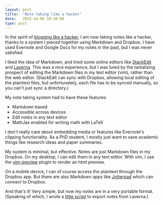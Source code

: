 ```yaml
---
layout: post
title:  "Note taking like a hacker"
date:   2015-10-06 10:30:00
type: post
---
```

In the spirit of [blogging like a hacker][tom], I am now taking notes like a hacker, thanks to a system I pieced together using Markdown and Dropbox.
I have used Evernote and Google Docs for my notes in the past, but I was never satisfied.

I liked the idea of Markdown, and tried some online editors like [StackEdit][se] and [Laverna][lav].
This was a nice experience, but I was lured by the tantalizing prospect of editing the Markdown files in my text editor (vim), rather than the web editor.
(StackEdit can sync with Dropbox, allowing local editing of the plaintext files, but unfortunately, each file has to be synced manually, so you can't just sync a directory.)

My note taking system had to have these features:

- Markdown based
- Accessible across devices
- Edit notes in any text editor
- MathJax enabled for writing math with LaTeX

I don't really care about embedding media or features like Evernote's clipping functionality.
As a PhD student, I mostly just want to save academic things like research ideas and paper summaries.

My system is minimal, but effective.
Notes are just Markdown files in my Dropbox.
On my desktop, I can edit them in any text editor.
With vim, I use the [vim-preview][vp] plugin to render an html preview.

On a mobile device, I can of course access the plaintext through the Dropbox app.
But there are also Markdown apps like [Jotterpad][jot] which can connect to Dropbox.

And that's it! Very simple, but now my notes are in a very portable format. (Speaking of which, I wrote a [little script][exp] to export notes from Laverna.)

[tom]:http://tom.preston-werner.com/2008/11/17/blogging-like-a-hacker.html
[se]:https://stackedit.io
[lav]:https://laverna.cc
[vp]:https://github.com/greyblake/vim-preview
[jot]:http://2appstudio.com/jotterpad/
[exp]:https://github.com/tobanw/laverna-export
